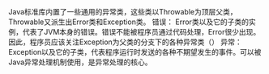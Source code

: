 Java标准库内置了一些通用的异常类，这些类以Throwable为顶层父类，Throwable又派生出Error类和Exception类。
错误： Error类以及它的子类的实例，代表了JVM本身的错误。错误不能被程序员通过代码处理，Error很少出现。因此，程序员应该关注Exception为父类的分支下的各种异常类（）
异常： Exception以及它的子类，代表程序运行时发送的各种不期望发生的事件。可以被Java异常处理机制使用，是异常处理的核心。
